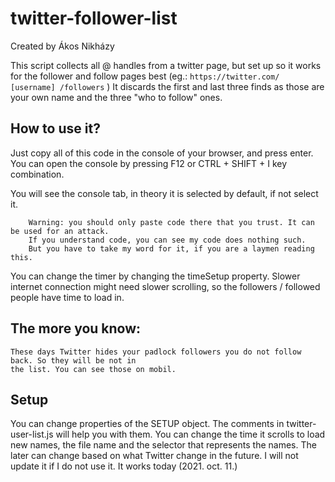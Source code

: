 # twitter-follower-list


Created by Ákos Nikházy

This script collects all @ handles from a twitter page, but set up so
it works for the follower and follow pages best (eg.: `https://twitter.com/ [username] /followers` )
It discards the first and last three finds as those are your own name and the three "who to follow"
ones.

## How to use it?

Just copy all of this code in the console of your browser, and press enter. You can open the 
console by pressing F12 or CTRL + SHIFT + I key combination.

You will see the console tab, in theory it is selected by default, if not select it. 
	
		Warning: you should only paste code there that you trust. It can be used for an attack. 
		If you understand code, you can see my code does nothing such. 
		But you have to take my word for it, if you are a laymen reading this.

You can change the timer by changing the timeSetup property. Slower internet connection might
need slower scrolling, so the followers / followed people have time to load in.

## The more you know:
	
	These days Twitter hides your padlock followers you do not follow back. So they will be not in
	the list. You can see those on mobil.
  
## Setup

You can change properties of the SETUP object. The comments in twitter-user-list.js will help you with them.
You can change the time it scrolls to load new names, the file name and the selector that represents the names. The later can change based on what Twitter change in the future. I will not update it if I do not use it. It works today (2021. oct. 11.)
